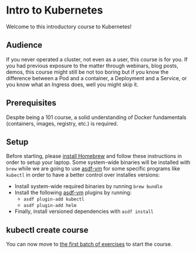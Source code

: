 # Intro to Kubernetes

Welcome to this introductory course to Kubernetes!

## Audience

If you never operated a cluster, not even as a user, this course is for you. If you had previous 
exposure to the matter through webinars, blog posts, demos, this course might still be not too 
boring but if you know the difference between a Pod and a container, a Deployment and a Service, 
or you know what an Ingress does, well you might skip it.

## Prerequisites

Despite being a 101 course, a solid understanding of Docker fundamentals (containers, images, 
registry, etc.) is required.

## Setup

Before starting, please [install Homebrew](https://brew.sh/) and follow these instructions in 
order to setup your laptop. Some system-wide binaries will be installed with `brew` while we
are going to use [asdf-vm](https://asdf-vm.com/) for some specific programs like `kubectl` in
order to have a better control over installes versions:

* Install system-wide required binaries by running `brew bundle`
* Install the following [asdf-vm](https://asdf-vm.com/) plugins by running:
    * `asdf plugin-add kubectl`
    * `asdf plugin-add helm`
* Finally, install versioned dependencies with `asdf install`

## kubectl create course

You can now move to [the first batch of exercises](10-explore.md) to start the course.